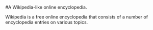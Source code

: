 #A Wikipedia-like online encyclopedia.

Wikipedia is a free online encyclopedia that consists of a number of encyclopedia entries on various topics.

